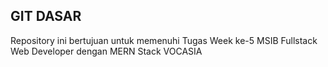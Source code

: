 ## GIT DASAR

Repository ini bertujuan untuk memenuhi Tugas Week ke-5 MSIB Fullstack Web Developer dengan MERN Stack VOCASIA